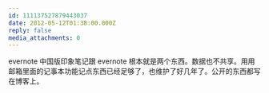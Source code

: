 ```yaml
---
id: 111137527879443037
date: 2012-05-12T01:38:00.000Z
reply: false
media_attachments: 0
---
```


evernote 中国版印象笔记跟 evernote 根本就是两个东西。数据也不共享。用用邮箱里面的记事本功能记点东西已经足够了，也维护了好几年了。公开的东西都写在博客上。 ​​​​

